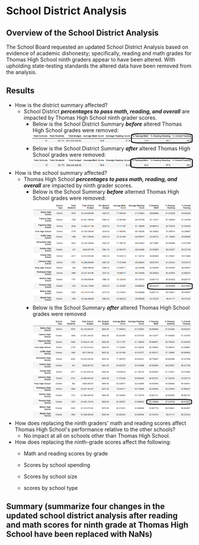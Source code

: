 # School District Analysis  
## Overview of the School District Analysis  
The School Board requested an updated School District Analysis based on evidence of academic dishonesty; specifically, reading and math grades for Thomas High School ninth graders appear to have been altered.  With upholding state-testing standards the altered data have been removed from the analysis.   
## Results  
- How is the district summary affected?  
  - School District ***percentages to pass math, reading, and overall*** are impacted by Thomas High School ninth grader scores.  
    - Below is the School District Summary ***before*** altered Thomas High School grades were removed:
![](/Resources/SD_Summary_Includes_THS_9th_math_reading.png)      
    - Below is the School District Summary ***after*** altered Thomas High School grades were removed:
![](/Resources/SD_Summary_Excludes_THS_9th_math_reading.png)   
- How is the school summary affected?  
  - Thomas High School ***percentages to pass math, reading, and overall*** are impacted by ninth grader scores. 
    - Below is the School Summary ***before*** alterned Thomas High School grades were removed:
![](/Resources/School_Summary_Includes_THS_9th_math_reading.png)
    - Below is the School Summary ***after*** altered Thomas High School grades were removed
![](/Resources/School_Summary_Excludes_THS_9th_math_reading.png)
- How does replacing the ninth graders' math and reading scores affect Thomas High School's performance relative to the other schools?
  - No impact at all on schools other than Thomas High School.  
- How does replacing the ninth-grade scores affect the following:
  - Math and reading scores by grade

  - Scores by school spending

  - Scores by school size

  - scores by school type
 

## Summary (summarize four changes in the updated school district analysis after reading and math scores for ninth grade at Thomas High School have been replaced with NaNs)
